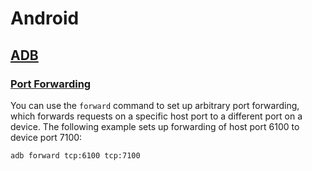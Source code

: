# Android

## [ADB](https://developer.android.com/studio/command-line/adb)

### [Port Forwarding](https://developer.android.com/studio/command-line/adb#forwardports)

You can use the `forward` command to set up arbitrary port forwarding, which forwards requests on a specific host port to a different port on a device. The following example sets up forwarding of host port 6100 to device port 7100:

```text
adb forward tcp:6100 tcp:7100
```

